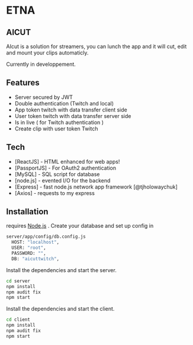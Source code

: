 # ETNA
## AICUT

AIcut is a solution for streamers, you can lunch the app and it will cut, edit and mount your clips automaticly.

Currently in developpement.


## Features
 - Server secured by JWT
 - Double authentication (Twitch and local)
 - App token twitch with data transfer client side
 - User token twitch with data transfer server side
 - Is in live ( for Twitch authentication )
 - Create clip with user token Twitch

## Tech

- [ReactJS] - HTML enhanced for web apps!
- [PassportJS] - For OAuth2 authentication
- [MySQL] - SQL script for database
- [node.js] - evented I/O for the backend
- [Express] - fast node.js network app framework [@tjholowaychuk]
- [Axios] - requests to my express

## Installation

requires [Node.js](https://nodejs.org/) .
Create your database and set up config in 
```sh
server/app/config/db.config.js
  HOST: "localhost",
  USER: "root",
  PASSWORD: "",
  DB: "aicuttwitch",
```


Install the dependencies and start the server.

```sh
cd server
npm install
npm audit fix
npm start
```

Install the dependencies and start the client.

```sh
cd client
npm install
npm audit fix
npm start
```

